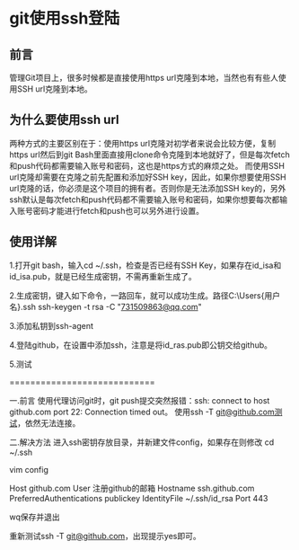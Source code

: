 # git使用ssh登陆

## 前言

管理Git项目上，很多时候都是直接使用https url克隆到本地，当然也有有些人使用SSH url克隆到本地。

## 为什么要使用ssh url
两种方式的主要区别在于：使用https url克隆对初学者来说会比较方便，复制https url然后到git Bash里面直接用clone命令克隆到本地就好了，但是每次fetch和push代码都需要输入账号和密码，这也是https方式的麻烦之处。
而使用SSH url克隆却需要在克隆之前先配置和添加好SSH key，因此，如果你想要使用SSH url克隆的话，你必须是这个项目的拥有者。否则你是无法添加SSH key的，另外ssh默认是每次fetch和push代码都不需要输入账号和密码，如果你想要每次都输入账号密码才能进行fetch和push也可以另外进行设置。

## 使用详解
1.打开git bash，输入cd ~/.ssh，检查是否已经有SSH Key，如果存在id_isa和id_isa.pub，就是已经生成密钥，不需再重新生成了。

2.生成密钥，键入如下命令，一路回车，就可以成功生成。路径C:\Users\{用户名}\.ssh
ssh-keygen -t rsa -C "731509863@qq.com"

3.添加私钥到ssh-agent


4.登陆github，在设置中添加ssh，注意是将id_ras.pub即公钥交给github。

5.测试

============================

一.前言
使用代理访问git时，git push提交突然报错：ssh: connect to host github.com port 22: Connection timed out。
使用ssh -T git@github.com测试，依然无法连接。

二.解决方法
进入ssh密钥存放目录，并新建文件config，如果存在则修改
cd ~/.ssh

vim config

Host github.com
User 注册github的邮箱
Hostname ssh.github.com
PreferredAuthentications publickey
IdentityFile ~/.ssh/id_rsa
Port 443

wq保存并退出

重新测试ssh -T git@github.com，出现提示yes即可。

